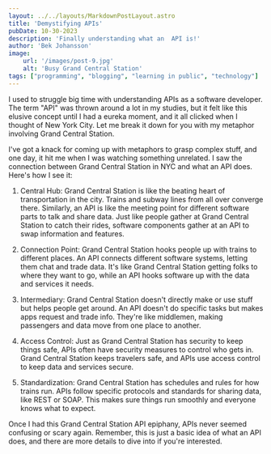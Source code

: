 ```yaml
---
layout: ../../layouts/MarkdownPostLayout.astro
title: 'Demystifying APIs'
pubDate: 10-30-2023
description: 'Finally understanding what an  API is!'
author: 'Bek Johansson'
image:
    url: '/images/post-9.jpg'
    alt: 'Busy Grand Central Station'
tags: ["programming", "blogging", "learning in public", "technology"]
---
```


I used to struggle big time with understanding APIs as a software developer. The term "API" was thrown around a lot in my studies, but it felt like this elusive concept until I had a eureka moment, and it all clicked when I thought of New York City. Let me break it down for you with my metaphor involving Grand Central Station.

I've got a knack for coming up with metaphors to grasp complex stuff, and one day, it hit me when I was watching something unrelated. I saw the connection between Grand Central Station in NYC and what an API does. Here's how I see it:

1. Central Hub: Grand Central Station is like the beating heart of transportation in the city. Trains and subway lines from all over converge there. Similarly, an API is like the meeting point for different software parts to talk and share data. Just like people gather at Grand Central Station to catch their rides, software components gather at an API to swap information and features.

2. Connection Point: Grand Central Station hooks people up with trains to different places. An API connects different software systems, letting them chat and trade data. It's like Grand Central Station getting folks to where they want to go, while an API hooks software up with the data and services it needs.

3. Intermediary: Grand Central Station doesn't directly make or use stuff but helps people get around. An API doesn't do specific tasks but makes apps request and trade info. They're like middlemen, making passengers and data move from one place to another.

4. Access Control: Just as Grand Central Station has security to keep things safe, APIs often have security measures to control who gets in. Grand Central Station keeps travelers safe, and APIs use access control to keep data and services secure.

5. Standardization: Grand Central Station has schedules and rules for how trains run. APIs follow specific protocols and standards for sharing data, like REST or SOAP. This makes sure things run smoothly and everyone knows what to expect.

Once I had this Grand Central Station API epiphany, APIs never seemed confusing or scary again. Remember, this is just a basic idea of what an API does, and there are more details to dive into if you're interested.